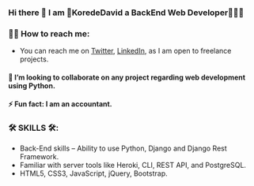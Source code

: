 ### Hi there 👋 I am 👑KoredeDavid a BackEnd Web Developer👨🏾‍💻


### 🤙🏾 How to reach me: 
  - You can reach me on  <a target="_blank" href="https://twitter.com/KoredeDavid">Twitter</a>,  <a target="_blank" href="https://linkedin.com/in/korededavid">LinkedIn</a>, as I am open to freelance projects.

#### 👯 I’m looking to collaborate on any project regarding web development using Python.

#### ⚡ Fun fact: I am an accountant.
 
### 🛠️ SKILLS 🛠️: 
  -	Back-End skills – Ability to use Python, Django and Django Rest Framework.
  -	Familiar with server tools like Heroki, CLI, REST API, and PostgreSQL.
  -	HTML5, CSS3, JavaScript, jQuery, Bootstrap.


<!--
**KoredeDavid/KoredeDavid** is a ✨ _special_ ✨ repository because its `README.md` (this file) appears on your GitHub profile.
- 🔭 I’m currently working on a blog and an e-commerce strore
- 🤔 I’m looking for help with ...
- 🌱 I’m currently learning ... RectJs
- 💬 Ask me about ...

- 😄 Pronouns: ...

Here are some ideas to get you started:
-->

